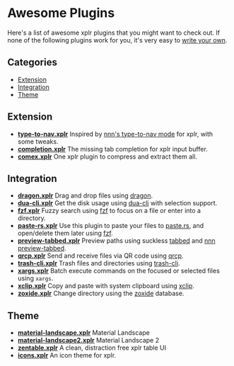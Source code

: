 Awesome Plugins
===============

Here's a list of awesome xplr plugins that you might want to check out. If none
of the following plugins work for you, it's very easy to
[write your own][1].


Categories
----------

- [Extension][32]
- [Integration][2]
- [Theme][3]


Extension
---------

- [**type-to-nav.xplr**][28] Inspired by [nnn's type-to-nav mode][29] for xplr,
  with some tweaks.
- [**completion.xplr**][25] The missing tab completion for xplr input buffer.
- [**comex.xplr**][21] One xplr plugin to compress and extract them all.


Integration
-----------

- [**dragon.xplr**][4] Drag and drop files using [dragon][5].
- [**dua-cli.xplr**][6] Get the disk usage using [dua-cli][7] with selection
  support.
- [**fzf.xplr**][8] Fuzzy search using [fzf][9] to focus on a file or enter
  into a directory.
- [**paste-rs.xplr**][23] Use this plugin to paste your files to
  [paste.rs][24], and open/delete them later using [fzf][9].
- [**preview-tabbed.xplr**][10] Preview paths using suckless [tabbed][11] and
  [nnn preview-tabbed][12].
- [**qrcp.xplr**][26] Send and receive files via QR code using [qrcp][27].
- [**trash-cli.xplr**][13] Trash files and directories using [trash-cli][14].
- [**xargs.xplr**][22] Batch execute commands on the focused or selected files
  using `xargs`.
- [**xclip.xplr**][15] Copy and paste with system clipboard using [xclip][16].
- [**zoxide.xplr**][17] Change directory using the [zoxide][18] database.


Theme
-----

- [**material-landscape.xplr**][19] Material Landscape
- [**material-landscape2.xplr**][20] Material Landscape 2
- [**zentable.xplr**][31] A clean, distraction free xplr table UI
- [**icons.xplr**][30] An icon theme for xplr.


[1]:./writing-plugins.md
[2]:#integration
[3]:#theme
[4]:https://github.com/sayanarijit/dragon.xplr
[5]:https://github.com/mwh/dragon
[6]:https://github.com/sayanarijit/dua-cli.xplr
[7]:https://github.com/Byron/dua-cli
[8]:https://github.com/sayanarijit/fzf.xplr
[9]:https://github.com/junegunn/fzf
[10]:https://github.com/sayanarijit/preview-tabbed.xplr
[11]:https://tools.suckless.org/tabbed/
[12]:https://github.com/jarun/nnn/blob/master/plugins/preview-tabbed
[13]:https://github.com/sayanarijit/trash-cli.xplr
[14]:https://github.com/andreafrancia/trash-cli
[15]:https://github.com/sayanarijit/xclip.xplr
[16]:https://github.com/astrand/xclip
[17]:https://github.com/sayanarijit/zoxide.xplr
[18]:https://github.com/ajeetdsouza/zoxide
[19]:https://github.com/sayanarijit/material-landscape.xplr
[20]:https://github.com/sayanarijit/material-landscape2.xplr
[21]:https://github.com/sayanarijit/comex.xplr
[22]:https://github.com/sayanarijit/xargs.xplr
[23]:https://github.com/dtomvan/paste-rs.xplr
[24]:https://paste.rs
[25]:https://github.com/sayanarijit/completion.xplr
[26]:https://github.com/sayanarijit/qrcp.xplr
[27]:https://github.com/claudiodangelis/qrcp
[28]:https://github.com/prncss-xyz/type-to-nav.xplr
[29]:https://github.com/jarun/nnn/wiki/concepts#type-to-nav
[30]:https://github.com/prncss-xyz/icons.xplr
[31]:https://github.com/sayanarijit/zentable.xplr
[32]:#extension
